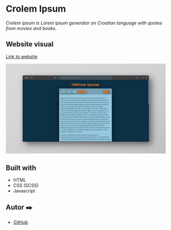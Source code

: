 # Crolem Ipsum
_Crolem ipsum is Lorem ipsum generator on Croatian language with quotes from movies and books._

## Website visual

[Link to website](https://simetap.github.io/crolem-ipsum/)

![1](https://github.com/SimetaP/crolem-ipsum/blob/main/readme_photo.PNG)

## Built with
 * HTML
 * CSS (SCSS)
 * Javascript

## Autor ✒️

 * [GitHub](https://github.com/simetap)

